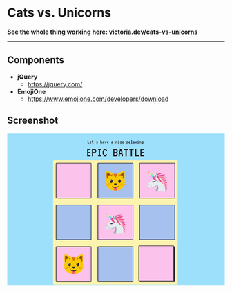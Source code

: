 # Cats vs. Unicorns

**See the whole thing working here: [victoria.dev/cats-vs-unicorns](https://victoria.dev/cats-vs-unicorns/)**

***

## Components  
* __jQuery__
  * https://jquery.com/
* __EmojiOne__
  * https://www.emojione.com/developers/download

## Screenshot

![Game play screen.](/static/img/screenshot.png)
